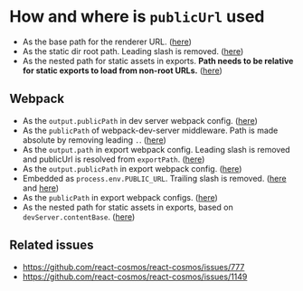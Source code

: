 # How and where is `publicUrl` used

- As the base path for the renderer URL. ([here](packages/react-cosmos/src/shared/playgroundHtml.ts))
- As the static dir root path. Leading slash is removed. ([here](packages/react-cosmos/src/shared/devServer/index.ts))
- As the nested path for static assets in exports. **Path needs to be relative for static exports to load from non-root URLs.** ([here](packages/react-cosmos/src/shared/export.ts))

## Webpack

- As the `output.publicPath` in dev server webpack config. ([here](packages/react-cosmos/src/plugins/webpack/webpackConfig/devServer.ts))
- As the `publicPath` of webpack-dev-server middleware. Path is made absolute by removing leading `.`. ([here](packages/react-cosmos/src/plugins/webpack/devServer.ts))
- As the `output.path` in export webpack config. Leading slash is removed and publicUrl is resolved from `exportPath`. ([here](packages/react-cosmos/src/plugins/webpack/webpackConfig/export.ts))
- As the `output.publicPath` in export webpack config. ([here](packages/react-cosmos/src/plugins/webpack/webpackConfig/export.ts))
- Embedded as `process.env.PUBLIC_URL`. Trailing slash is removed. ([here](packages/react-cosmos/src/plugins/webpack/webpackConfig/shared.ts) and [here](packages/react-cosmos/src/shared/static.ts))
- As the `publicPath` in export webpack configs. ([here](packages/react-cosmos/src/plugins/webpack/webpackConfig/export.ts))
- As the nested path for static assets in exports, based on `devServer.contentBase`. ([here](packages/react-cosmos/src/plugins/webpack/devServer.ts))

## Related issues

- https://github.com/react-cosmos/react-cosmos/issues/777
- https://github.com/react-cosmos/react-cosmos/issues/1149
